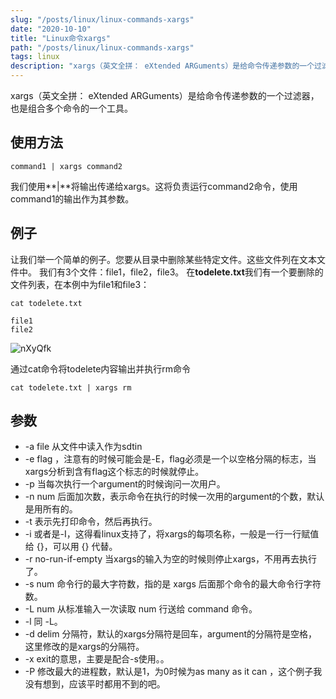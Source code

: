 ```yaml
---
slug: "/posts/linux/linux-commands-xargs"
date: "2020-10-10"
title: "Linux命令xargs"
path: "/posts/linux/linux-commands-xargs"
tags: linux
description: "xargs（英文全拼： eXtended ARGuments）是给命令传递参数的一个过滤器，也是组合多个命令的一个工具"
---
```


xargs（英文全拼： eXtended ARGuments）是给命令传递参数的一个过滤器，也是组合多个命令的一个工具。


## 使用方法
``` shell
command1 | xargs command2
```
我们使用**|**将输出传递给xargs。这将负责运行command2命令，使用command1的输出作为其参数。

## 例子
让我们举一个简单的例子。您要从目录中删除某些特定文件。这些文件列在文本文件中。
我们有3个文件：file1，file2，file3。
在**todelete.txt**我们有一个要删除的文件列表，在本例中为file1和file3：

``` shell
cat todelete.txt

file1
file2
```

![nXyQfk](https://cdn.jsdelivr.net/gh/funnyPan/pics@master/uPic/nXyQfk.png)

通过cat命令将todelete内容输出并执行rm命令

``` shell
cat todelete.txt | xargs rm
```

## 参数

- -a file 从文件中读入作为sdtin
- -e flag ，注意有的时候可能会是-E，flag必须是一个以空格分隔的标志，当xargs分析到含有flag这个标志的时候就停止。
- -p 当每次执行一个argument的时候询问一次用户。
- -n num 后面加次数，表示命令在执行的时候一次用的argument的个数，默认是用所有的。
- -t 表示先打印命令，然后再执行。
- -i 或者是-I，这得看linux支持了，将xargs的每项名称，一般是一行一行赋值给 {}，可以用 {} 代替。
- -r no-run-if-empty 当xargs的输入为空的时候则停止xargs，不用再去执行了。
- -s num 命令行的最大字符数，指的是 xargs 后面那个命令的最大命令行字符数。
- -L num 从标准输入一次读取 num 行送给 command 命令。
- -l 同 -L。
- -d delim 分隔符，默认的xargs分隔符是回车，argument的分隔符是空格，这里修改的是xargs的分隔符。
- -x exit的意思，主要是配合-s使用。。
- -P 修改最大的进程数，默认是1，为0时候为as many as it can ，这个例子我没有想到，应该平时都用不到的吧。
